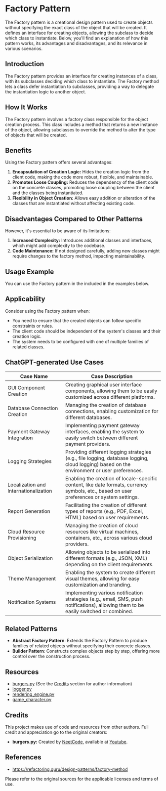 # Factory Pattern

The Factory pattern is a creational design pattern used to create objects without specifying the exact class of the object that will be created. It defines an interface for creating objects, allowing the subclass to decide which class to instantiate. Below, you'll find an explanation of how this pattern works, its advantages and disadvantages, and its relevance in various scenarios.

## Introduction

The Factory pattern provides an interface for creating instances of a class, with its subclasses deciding which class to instantiate. The Factory method lets a class defer instantiation to subclasses, providing a way to delegate the instantiation logic to another object.

## How It Works

The Factory pattern involves a factory class responsible for the object creation process. This class includes a method that returns a new instance of the object, allowing subclasses to override the method to alter the type of objects that will be created.

## Benefits

Using the Factory pattern offers several advantages:

1. **Encapsulation of Creation Logic:** Hides the creation logic from the client code, making the code more robust, flexible, and maintainable.
2. **Promotes Loose Coupling:** Reduces the dependency of the client code on the concrete classes, promoting loose coupling between the client and the classes being instantiated.
3. **Flexibility in Object Creation:** Allows easy addition or alteration of the classes that are instantiated without affecting existing code.

## Disadvantages Compared to Other Patterns

However, it's essential to be aware of its limitations:

1. **Increased Complexity:** Introduces additional classes and interfaces, which might add complexity to the codebase.
2. **Code Maintenance:** If not designed carefully, adding new classes might require changes to the factory method, impacting maintainability.

## Usage Example

You can use the Factory pattern in the included in the examples below.

## Applicability

Consider using the Factory pattern when:
- You need to ensure that the created objects can follow specific constraints or rules.
- The client code should be independent of the system's classes and their creation logic.
- The system needs to be configured with one of multiple families of related classes.

## ChatGPT-generated Use Cases
| Case Name                        | Case Description                                                                                                                                                      |
|----------------------------------|------------------------------------------------------------------------------------------------------------------------------------------------------------------------|
| GUI Component Creation           | Creating graphical user interface components, allowing them to be easily customized across different platforms.                                                         |
| Database Connection Creation     | Managing the creation of database connections, enabling customization for different databases.                                                                          |
| Payment Gateway Integration      | Implementing payment gateway interfaces, enabling the system to easily switch between different payment providers.                                                       |
| Logging Strategies               | Providing different logging strategies (e.g., file logging, database logging, cloud logging) based on the environment or user preferences.                                |
| Localization and Internationalization | Enabling the creation of locale-specific content, like date formats, currency symbols, etc., based on user preferences or system settings.                   |
| Report Generation                | Facilitating the creation of different types of reports (e.g., PDF, Excel, HTML) based on user requirements.                                                             |
| Cloud Resource Provisioning      | Managing the creation of cloud resources like virtual machines, containers, etc., across various cloud providers.                                                        |
| Object Serialization             | Allowing objects to be serialized into different formats (e.g., JSON, XML) depending on the client requirements.                                                         |
| Theme Management                 | Enabling the system to create different visual themes, allowing for easy customization and branding.                                                                     |
| Notification Systems             | Implementing various notification strategies (e.g., email, SMS, push notifications), allowing them to be easily switched or combined.                                     |


## Related Patterns

- **Abstract Factory Pattern**: Extends the Factory Pattern to produce families of related objects without specifying their concrete classes.
- **Builder Pattern**: Constructs complex objects step by step, offering more control over the construction process.

## Resources

- [burgers.py](burgers.py) (See the [Credits](#credits) section for author information)
- [logger.py](logger.py)
- [rendering_engine.py](rendering_engine.py)
- [game_character.py](game_character.py)

## Credits

This project makes use of code and resources from other authors. Full credit and appreciation go to the original creators:

- **burgers.py:** Created by [NeetCode]("https://www.youtube.com/@NeetCode"), available at [Youtube](https://www.youtube.com/watch?v=tAuRQs_d9F8).

## References
* https://refactoring.guru/design-patterns/factory-method

Please refer to the original sources for the applicable licenses and terms of use.
